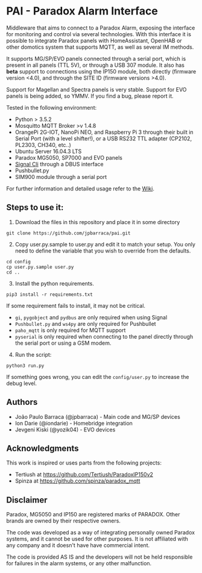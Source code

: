 # PAI - Paradox Alarm Interface

Middleware that aims to connect to a Paradox Alarm, exposing the interface for monitoring and control via several technologies.
With this interface it is possible to integrate Paradox panels with HomeAssistant, OpenHAB or other domotics system that supports MQTT, as well as several IM methods.

It supports MG/SP/EVO panels connected through a serial port, which is present in all panels (TTL 5V), or through a USB 307 module. It also has __beta__ support to connections using the IP150 module, both directly (firmware version <4.0), and through the SITE ID (firmware versions >4.0).

Support for Magellan and Spectra panels is very stable. Support for EVO panels is being added, so YMMV. If you find a bug, please report it.


Tested in the following environment:

* Python > 3.5.2
* Mosquitto MQTT Broker >v 1.4.8
* OrangePi 2G-IOT, NanoPi NEO, and Raspberry Pi 3 through their built in Serial Port (with a level shifter!), or a USB RS232 TTL adapter (CP2102, PL2303, CH340, etc..)
* Ubuntu Server 16.04.3 LTS
* Paradox MG5050, SP7000 and EVO panels
* [Signal Cli](https://github.com/AsamK/signal-cli) through a DBUS interface
* Pushbullet.py
* SIM900 module through a serial port

For further information and detailed usage refer to the [Wiki](https://github.com/jpbarraca/pai/wiki).

## Steps to use it:

1.  Download the files in this repository and place it in some directory
```
git clone https://github.com/jpbarraca/pai.git
```

2.  Copy user.py.sample to user.py and edit it to match your setup. You only need to define the variable that you wish to override from the defaults.
```
cd config
cp user.py.sample user.py
cd ..
```

3.  Install the python requirements.

```
pip3 install -r requirements.txt
```

If some requirement fails to install, it may not be critical.
* ```gi```, ```pygobject``` and ```pydbus``` are only required when using Signal
* ```Pushbullet.py``` and ```ws4py``` are only required for Pushbullet
* ```paho_mqtt``` is only required for MQTT support
* ```pyserial``` is only required when connecting to the panel directly through the serial port or using a GSM modem.

4.  Run the script:
```
python3 run.py
```

If something goes wrong, you can edit the ```config/user.py``` to increase the debug level.

## Authors

* João Paulo Barraca (@jpbarraca) - Main code and MG/SP devices
* Ion Darie (@iondarie) - Homebridge integration
* Jevgeni Kiski (@yozik04) - EVO devices


## Acknowledgments

This work is inspired or uses parts from the following projects:

* Tertiush at https://github.com/Tertiush/ParadoxIP150v2
* Spinza at https://github.com/spinza/paradox_mqtt


## Disclaimer

Paradox, MG5050 and IP150 are registered marks of PARADOX. Other brands are owned by their respective owners.

The code was developed as a way of integrating personally owned Paradox systems, and it cannot be used for other purposes.
It is not affiliated with any company and it doesn't have have commercial intent.

The code is provided AS IS and the developers will not be held responsible for failures in the alarm systems, or any other malfunction.
